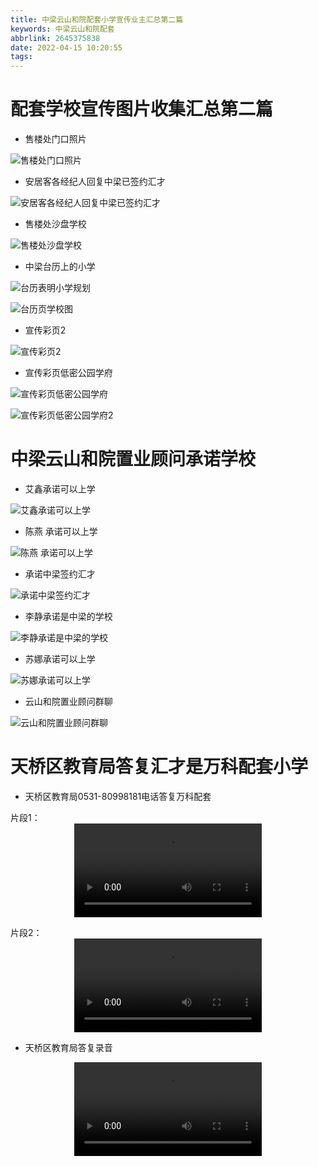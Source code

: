 ```yaml
---
title: 中梁云山和院配套小学宣传业主汇总第二篇
keywords: 中梁云山和院配套
abbrlink: 2645375838
date: 2022-04-15 10:20:55
tags:
---
```


# 配套学校宣传图片收集汇总第二篇

- 售楼处门口照片

![售楼处门口照片](./中梁云山和院配套学校宣传汇总第二篇/售楼处门口照片.jpg)

- 安居客各经纪人回复中梁已签约汇才

![安居客各经纪人回复中梁已签约汇才](./中梁云山和院配套学校宣传汇总第二篇/安居客各经纪人回复中梁已签约汇才.jpg)

- 售楼处沙盘学校

![售楼处沙盘学校](./中梁云山和院配套学校宣传汇总第二篇/售楼处沙盘学校.jpg)


- 中梁台历上的小学

![台历表明小学规划](./中梁云山和院配套学校宣传汇总第二篇/台历表明小学规划.jpg)

![台历页学校图](./中梁云山和院配套学校宣传汇总第二篇/台历页学校图.jpg)

- 宣传彩页2

![宣传彩页2](./中梁云山和院配套学校宣传汇总第二篇/宣传彩页2.jpg)


- 宣传彩页低密公园学府

![宣传彩页低密公园学府](./中梁云山和院配套学校宣传汇总第二篇/宣传彩页低密公园学府.jpg)

![宣传彩页低密公园学府2](./中梁云山和院配套学校宣传汇总第二篇/宣传彩页低密公园学府2.jpg)


# 中梁云山和院置业顾问承诺学校

- 艾鑫承诺可以上学

![艾鑫承诺可以上学](./中梁云山和院配套学校宣传汇总第二篇/艾鑫承诺可以上学.jpg)

- 陈燕 承诺可以上学

![陈燕 承诺可以上学](./中梁云山和院配套学校宣传汇总第二篇/陈燕承诺可以上学.jpg)

- 承诺中梁签约汇才

![承诺中梁签约汇才](./中梁云山和院配套学校宣传汇总第二篇/承诺中梁签约汇才.jpg)


- 李静承诺是中梁的学校

![李静承诺是中梁的学校](./中梁云山和院配套学校宣传汇总第二篇/李静承诺是中梁的学校.jpg)

- 苏娜承诺可以上学

![苏娜承诺可以上学](./中梁云山和院配套学校宣传汇总第二篇/苏娜承诺可以上学.jpg)

- 云山和院置业顾问群聊

![云山和院置业顾问群聊](./中梁云山和院配套学校宣传汇总第二篇/云山和院置业顾问群聊.jpg)

# 天桥区教育局答复汇才是万科配套小学

- 天桥区教育局0531-80998181电话答复万科配套

片段1：
<video src="/2022042645375838/天桥区教育局0531-80998181答复片段1.mp4" controls="controls" style="max-width: 100%; display: block; margin-left: auto; margin-right: auto;" controlsList="nodownload">
your browser does not support the video tag
</video>

片段2：
<video src="/2022042645375838/天桥区教育局0531-80998181答复片段2.mp4" controls="controls" style="max-width: 100%; display: block; margin-left: auto; margin-right: auto;" controlsList="nodownload">
your browser does not support the video tag
</video>

- 天桥区教育局答复录音

<video src="/2022042645375838/0531 8099 8181_20220317175618天桥区教育局.mp4" controls="controls" style="max-width: 100%; display: block; margin-left: auto; margin-right: auto;" controlsList="nodownload">
your browser does not support the video tag
</video>
